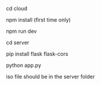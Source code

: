 cd cloud

npm install (first time only)

npm run dev

cd server

pip install flask flask-cors

python app.py

iso file should be in the server folder
